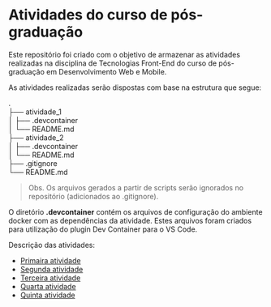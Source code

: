 # Atividades do curso de pós-graduação

Este repositório foi criado com o objetivo de armazenar as atividades realizadas na disciplina de Tecnologias Front-End do curso de pós-graduação em Desenvolvimento Web e Mobile.

As atividades realizadas serão dispostas com base na estrutura que segue:

.                       <br />
├── atividade_1         <br />
│   ├── .devcontainer   <br />
│   └── README.md       <br />
├── atividade_2         <br />
│   ├── .devcontainer   <br />
│   └── README.md       <br />
├── .gitignore          <br />
└── README.md           <br />

> Obs. Os arquivos gerados a partir de scripts serão ignorados no repositório (adicionados ao .gitignore).
 
O diretório **.devcontainer** contém os arquivos de configuração do ambiente docker com as dependências da atividade. Estes arquivos foram criados para utilização do plugin Dev Container para o VS Code.

Descrição das atividades:
* [Primaira atividade](atividade_1/README.md) 
* [Segunda atividade](atividade_2/README.md) 
* [Terceira atividade](atividade_3/README.md)
* [Quarta atividade](atividade_4/README.md) 
* [Quinta atividade](atividade_5/README.md)
